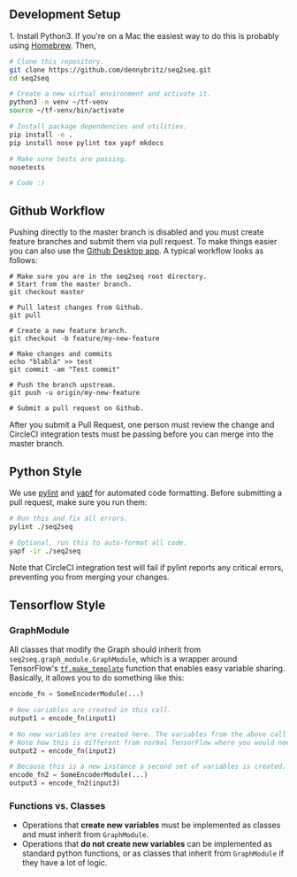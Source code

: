 ## Development Setup

1\. Install Python3. If you're on a Mac the easiest way to do this is probably using [Homebrew](http://brew.sh/). Then,

```bash
# Clone this repository.
git clone https://github.com/dennybritz/seq2seq.git
cd seq2seq

# Create a new virtual environment and activate it.
python3 -m venv ~/tf-venv
source ~/tf-venv/bin/activate

# Install package dependencies and utilities.
pip install -e .
pip install nose pylint tox yapf mkdocs

# Make sure tests are passing.
nosetests

# Code :)
```

## Github Workflow

Pushing directly to the master branch is disabled and you must create feature branches and submit them via pull request. To make things easier you can also use the [Github Desktop app](https://desktop.github.com/). A typical workflow looks as follows:

```
# Make sure you are in the seq2seq root directory.
# Start from the master branch.
git checkout master

# Pull latest changes from Github.
git pull

# Create a new feature branch.
git checkout -b feature/my-new-feature

# Make changes and commits
echo "blabla" >> test
git commit -am "Test commit"

# Push the branch upstream.
git push -u origin/my-new-feature

# Submit a pull request on Github.
```

After you submit a Pull Request, one person must review the change and
CircleCI integration tests must be passing before you can merge into the
master branch.


## Python Style

We use [pylint](https://www.pylint.org/) and [yapf](https://github.com/google/yapf) for automated code formatting. Before submitting a pull request, make sure you run them:

```bash
# Run this and fix all errors.
pylint ./seq2seq

# Optional, run this to auto-format all code.
yapf -ir ./seq2seq
```

Note that CircleCI integration test will fail if pylint reports any critical
errors, preventing you from merging your changes.

## Tensorflow Style

### GraphModule

All classes that modify the Graph should inherit from `seq2seq.graph_module.GraphModule`, which is a wrapper around TensorFlow's [`tf.make_template`](https://www.tensorflow.org/versions/r0.12/api_docs/python/state_ops.html#make_template) function that enables easy variable sharing. Basically, it allows you to do something like this:

```python
encode_fn = SomeEncoderModule(...)

# New variables are created in this call.
output1 = encode_fn(input1)

# No new variables are created here. The variables from the above call are re-used.
# Note how this is different from normal TensorFlow where you would need to use variable scopes.
output2 = encode_fn(input2)

# Because this is a new instance a second set of variables is created.
encode_fn2 = SomeEncoderModule(...)
output3 = encode_fn2(input3)
```

### Functions vs. Classes

- Operations that **create new variables** must be implemented as classes and must inherit from `GraphModule`.
- Operations that **do not create new variables** can be implemented as standard python functions, or as classes that inherit from `GraphModule` if they have a lot of logic.